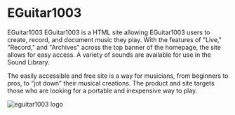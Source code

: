 # EGuitar1003
EGuitar1003
EGuitar1003 is a HTML site allowing EGuitar1003 users to create, record, and document music they play. With the features of "Live," "Record," and "Archives" across the top banner of the homepage, the site allows for easy access. A variety of sounds are available for use in the Sound Library.

The easily accessible and free site is a way for musicians, from beginners to pros, to "jot down" their musical creations. The product and site targets those who are looking for a portable and inexpensive way to play.

![eguitar1003 logo](https://user-images.githubusercontent.com/43764238/46842958-9ac61600-cd9e-11e8-9fe5-a49b7036c1a9.jpg)



